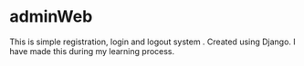# adminWeb
This is simple registration, login and logout system . Created using Django. I have made this during my learning process.
